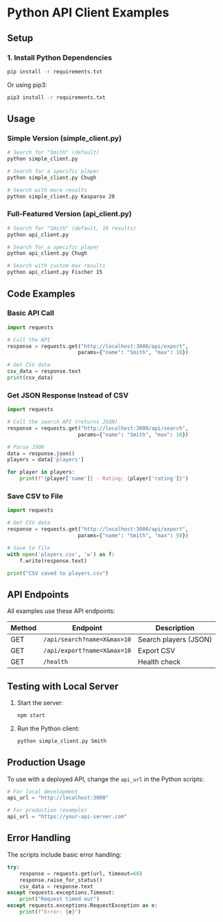 # Python API Client Examples

## Setup

### 1. Install Python Dependencies

```bash
pip install -r requirements.txt
```

Or using pip3:

```bash
pip3 install -r requirements.txt
```

## Usage

### Simple Version (simple_client.py)

```bash
# Search for "Smith" (default)
python simple_client.py

# Search for a specific player
python simple_client.py Chugh

# Search with more results
python simple_client.py Kasparov 20
```

### Full-Featured Version (api_client.py)

```bash
# Search for "Smith" (default, 10 results)
python api_client.py

# Search for a specific player
python api_client.py Chugh

# Search with custom max results
python api_client.py Fischer 15
```

## Code Examples

### Basic API Call

```python
import requests

# Call the API
response = requests.get("http://localhost:3000/api/export", 
                       params={"name": "Smith", "max": 10})

# Get CSV data
csv_data = response.text
print(csv_data)
```

### Get JSON Response Instead of CSV

```python
import requests

# Call the search API (returns JSON)
response = requests.get("http://localhost:3000/api/search",
                       params={"name": "Smith", "max": 10})

# Parse JSON
data = response.json()
players = data['players']

for player in players:
    print(f"{player['name']} - Rating: {player['rating']}")
```

### Save CSV to File

```python
import requests

# Get CSV data
response = requests.get("http://localhost:3000/api/export",
                       params={"name": "Smith", "max": 50})

# Save to file
with open('players.csv', 'w') as f:
    f.write(response.text)

print("CSV saved to players.csv")
```

## API Endpoints

All examples use these API endpoints:

| Method | Endpoint | Description |
|--------|----------|-------------|
| GET | `/api/search?name=X&max=10` | Search players (JSON) |
| GET | `/api/export?name=X&max=10` | Export CSV |
| GET | `/health` | Health check |

## Testing with Local Server

1. Start the server:
   ```bash
   npm start
   ```

2. Run the Python client:
   ```bash
   python simple_client.py Smith
   ```

## Production Usage

To use with a deployed API, change the `api_url` in the Python scripts:

```python
# For local development
api_url = "http://localhost:3000"

# For production (example)
api_url = "https://your-api-server.com"
```

## Error Handling

The scripts include basic error handling:

```python
try:
    response = requests.get(url, timeout=60)
    response.raise_for_status()
    csv_data = response.text
except requests.exceptions.Timeout:
    print("Request timed out")
except requests.exceptions.RequestException as e:
    print(f"Error: {e}")
```

